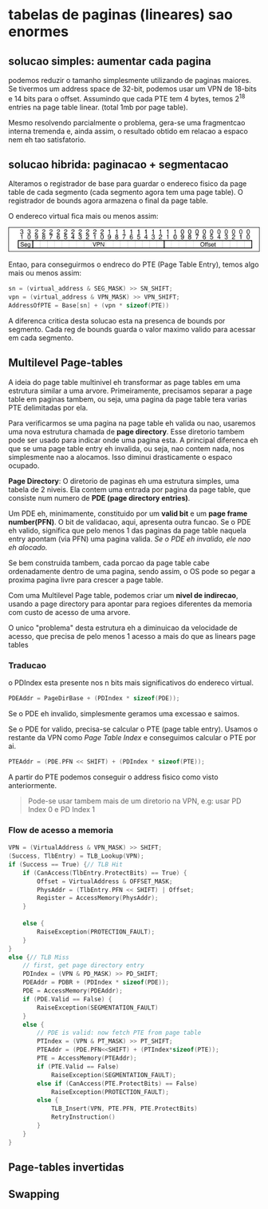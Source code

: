 




# tabelas de paginas (lineares) sao enormes
## solucao simples: aumentar cada pagina
podemos reduzir o tamanho simplesmente utilizando de paginas maiores. Se tivermos um address space de 32-bit, podemos usar um VPN de 18-bits e 14 bits para o offset. Assumindo que cada PTE tem 4 bytes, temos $2^{18}$ entries na page table linear. (total 1mb por page table).

Mesmo resolvendo parcialmente o problema, gera-se uma fragmentcao interna tremenda e, ainda assim, o resultado obtido em relacao a espaco nem eh tao satisfatorio.
 
## solucao hibrida: paginacao + segmentacao

Alteramos o registrador de base para guardar o endereco fisico da page table de cada segmento (cada segmento agora tem uma page table). O registrador de bounds agora armazena o final da page table.

O endereco virtual fica mais ou menos assim:

![virtual_address](../../dist/1742848146_grim.png)

Entao, para conseguirmos o endreco do PTE (Page Table Entry), temos algo mais ou menos assim:

```c 
sn = (virtual_address & SEG_MASK) >> SN_SHIFT;
vpn = (virtual_address & VPN_MASK) >> VPN_SHIFT;
AddressOfPTE = Base[sn] + (vpn * sizeof(PTE))
```

A diferenca critica desta solucao esta na presenca de bounds por segmento. Cada reg de bounds guarda o valor maximo valido para acessar em cada segmento. 


## Multilevel Page-tables 

A ideia do page table multinivel eh transformar as page tables em uma estrutura similar a uma arvore. Primeiramente, precisamos separar a page table em paginas tambem, ou seja, uma pagina da page table tera varias PTE delimitadas por ela. 

Para verificarmos se uma pagina na page table eh valida ou nao, usaremos uma nova estrutura chamada de __page directory__. Esse diretorio tambem pode ser usado para indicar onde uma pagina esta. A principal diferenca eh que se uma page table entry eh invalida, ou seja, nao contem nada, nos simplesmente nao a alocamos. Isso diminui drasticamente o espaco ocupado. 

__Page Directory__: O diretorio de paginas eh uma estrutura simples, uma tabela de 2 niveis. Ela contem uma entrada por pagina da page table, que consiste num numero de __PDE (page directory entries)__. 

Um PDE eh, minimamente, constituido por um __valid bit__ e um __page frame number(PFN)__. O bit de validacao, aqui, apresenta outra funcao. Se o PDE eh valido, significa que pelo menos 1 das paginas da page table naquela entry apontam (via PFN) uma pagina valida. _Se o PDE eh invalido, ele nao eh alocado._

Se bem construida tambem, cada porcao da page table cabe ordenadamente dentro de uma pagina, sendo assim, o OS pode so pegar a proxima pagina livre para crescer a page table.

Com uma Multilevel Page table, podemos criar um __nivel de indirecao__, usando a page directory para apontar para regioes diferentes da memoria com custo de acesso de uma arvore. 

O unico "problema" desta estrutura eh a diminuicao da velocidade de acesso, que precisa de pelo menos 1 acesso a mais do que as linears page tables

### Traducao
o PDIndex esta presente nos n bits mais significativos do endereco virtual.

```c
PDEAddr = PageDirBase + (PDIndex * sizeof(PDE));
```
Se o PDE eh invalido, simplesmente geramos uma excessao e saimos.

Se o PDE for valido, precisa-se calcular o PTE (page table entry). Usamos o restante da VPN como _Page Table Index_ e conseguimos calcular o PTE por ai.

```c
PTEAddr = (PDE.PFN << SHIFT) + (PDIndex * sizeof(PTE));
```

A partir do PTE podemos conseguir o address fisico como visto anteriormente.

> Pode-se usar tambem mais de um diretorio na VPN, e.g: usar PD Index 0 e PD Index 1

### Flow de acesso a memoria
```c
VPN = (VirtualAddress & VPN_MASK) >> SHIFT;
(Success, TlbEntry) = TLB_Lookup(VPN);
if (Success == True) {// TLB Hit
    if (CanAccess(TlbEntry.ProtectBits) == True) {
        Offset = VirtualAddress & OFFSET_MASK;
        PhysAddr = (TlbEntry.PFN << SHIFT) | Offset;
        Register = AccessMemory(PhysAddr);
    }

    else {
        RaiseException(PROTECTION_FAULT);
    }
}
else {// TLB Miss
    // first, get page directory entry
    PDIndex = (VPN & PD_MASK) >> PD_SHIFT;
    PDEAddr = PDBR + (PDIndex * sizeof(PDE));
    PDE = AccessMemory(PDEAddr);
    if (PDE.Valid == False) {
        RaiseException(SEGMENTATION_FAULT)
    }
    else {
        // PDE is valid: now fetch PTE from page table
        PTIndex = (VPN & PT_MASK) >> PT_SHIFT;
        PTEAddr = (PDE.PFN<<SHIFT) + (PTIndex*sizeof(PTE));
        PTE = AccessMemory(PTEAddr);
        if (PTE.Valid == False)
            RaiseException(SEGMENTATION_FAULT);
        else if (CanAccess(PTE.ProtectBits) == False)
            RaiseException(PROTECTION_FAULT);
        else {
            TLB_Insert(VPN, PTE.PFN, PTE.ProtectBits)
            RetryInstruction()
        }
    }
}
```

## Page-tables invertidas

## Swapping
